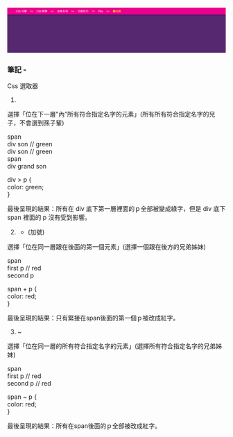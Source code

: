 ![圖文互動卡片](./L9.png "麵包屑")

### 筆記 -

Css 選取器

1. >

選擇「位在下一層”內”所有符合指定名字的元素」(所有所有符合指定名字的兒子，不會選到孫子輩)

span\
  div son // green\
  div son // green\
  span\
    div grand son

div > p {\
color: green;\
}

最後呈現的結果：所有在 div 底下第一層裡面的ｐ全部被變成綠字，但是 div 底下 span 裡面的 p 沒有受到影響。

2. + (加號) 

選擇「位在同一層跟在後面的第一個元素」(選擇一個跟在後方的兄弟姊妹)

span\
  first p // red\
  second p

span + p {\
  color: red;\
}

最後呈現的結果：只有緊接在span後面的第一個ｐ被改成紅字。

3. ~

選擇「位在同一層的所有符合指定名字的元素」(選擇所有符合指定名字的兄弟姊妹)

span\
  first p // red\
  second p // red

span ~ p {\
  color: red;\
}

最後呈現的結果：所有在span後面的ｐ全部被改成紅字。
